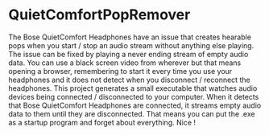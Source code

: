 # QuietComfortPopRemover
 
The Bose QuietComfort Headphones have an issue that creates hearable pops when you start / stop an audio stream without anything else playing.
The issue can be fixed by playing a never ending stream of empty audio data.
You can use a black screen video from wherever but that means opening a browser, remembering to start it every time you use your headphones and it does not detect when you disconnect / reconnect the headphones.
This project generates a small executable that watches audio devices being connected / disconnected to your computer.
When it detects that Bose QuietComfort Headphones are connected, it streams empty audio data to them until they are disconnected.
That means you can put the .exe as a startup program and forget about everything.
Nice !
